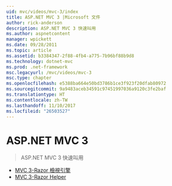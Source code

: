 ```yaml
---
uid: mvc/videos/mvc-3/index
title: ASP.NET MVC 3 |Microsoft 文件
author: rick-anderson
description: ASP.NET MVC 3 快速叫用
ms.author: aspnetcontent
manager: wpickett
ms.date: 09/28/2011
ms.topic: article
ms.assetid: b3384347-2f88-4fb4-a775-7b96bf88b9d8
ms.technology: dotnet-mvc
ms.prod: .net-framework
msc.legacyurl: /mvc/videos/mvc-3
msc.type: chapter
ms.openlocfilehash: e5388ba664e50bd3786b1ce3f923f20dfab80972
ms.sourcegitcommit: 9a9483aceb34591c97451997036a9120c3fe2baf
ms.translationtype: HT
ms.contentlocale: zh-TW
ms.lasthandoff: 11/10/2017
ms.locfileid: "26503527"
---
```

<a name="aspnet-mvc-3"></a>ASP.NET MVC 3
====================
> ASP.NET MVC 3 快速叫用


- [MVC 3-Razor 檢視引擎](mvc-3-razor-view-engine.md)
- [MVC 3-Razor Helper](mvc-3-razor-helpers.md)
